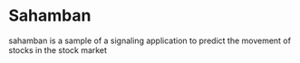 # Sahamban

sahamban is a sample of a signaling application to predict the movement of stocks in the stock market
